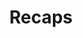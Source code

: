 ---
# This topic lives at
# https://digital.gov/topics/recaps

slug: "recaps"

# Topic Title
title: "Recaps"

# description — keep it short and clear
summary: ""


# Weight
weight: 1

# For more information on managing topics,
# see https://github.com/GSA/digitalgov.gov/wiki
---